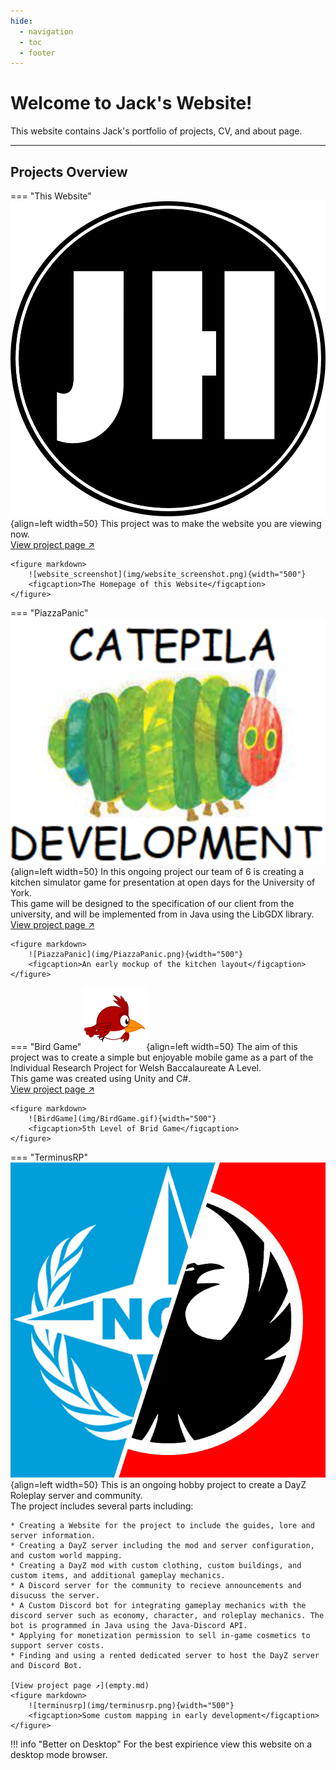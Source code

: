 ```yaml
---
hide:
  - navigation
  - toc
  - footer
---
```


# Welcome to Jack's Website!
This website contains Jack's portfolio of projects, CV, and about page. 

---

## Projects Overview
=== "This Website"
    ![JH_Logo](img/JH_Logo.png){align=left width=50}
    This project was to make the website you are viewing now.  
    [View project page ↗](website.md)

    <figure markdown>
        ![website_screenshot](img/website_screenshot.png){width="500"}
        <figcaption>The Homepage of this Website</figcaption>
    </figure>

=== "PiazzaPanic"
    ![catepila_development](img/catepila_development.png){align=left width=50}
    In this ongoing project our team of 6 is creating a kitchen simulator game for presentation at open days for the University of York.  
    This game will be designed to the specification of our client from the university, and will be implemented from in Java using the LibGDX library.  
    [View project page ↗](empty.md)  

    <figure markdown>
        ![PiazzaPanic](img/PiazzaPanic.png){width="500"}
        <figcaption>An early mockup of the kitchen layout</figcaption>
    </figure>

=== "Bird Game"
    ![BirdGameLogo](img/BirdGameLogo.png){align=left width=50}
    The aim of this project was to create a simple but enjoyable mobile game as a part of the Individual Research Project for Welsh Baccalaureate A Level.  
    This game was created using Unity and C#.  
    [View project page ↗](empty.md)  

    <figure markdown>
        ![BirdGame](img/BirdGame.gif){width="500"}
        <figcaption>5th Level of Brid Game</figcaption>
    </figure>

=== "TerminusRP"
    ![terminusrp_logo](img/terminusrp_logo.png){align=left width=50}
    This is an ongoing hobby project to create a DayZ Roleplay server and community.  
    The project includes several parts including:  

    * Creating a Website for the project to include the guides, lore and server information.
    * Creating a DayZ server including the mod and server configuration, and custom world mapping.
    * Creating a DayZ mod with custom clothing, custom buildings, and custom items, and additional gameplay mechanics.
    * A Discord server for the community to recieve announcements and disucuss the server.
    * A Custom Discord bot for integrating gameplay mechanics with the discord server such as economy, character, and roleplay mechanics. The bot is programmed in Java using the Java-Discord API.
    * Applying for monetization permission to sell in-game cosmetics to support server costs.
    * Finding and using a rented dedicated server to host the DayZ server and Discord Bot.

    [View project page ↗](empty.md)
    <figure markdown>
        ![terminusrp](img/terminusrp.png){width="500"}
        <figcaption>Some custom mapping in early development</figcaption>
    </figure>

!!! info "Better on Desktop"
    For the best expirience view this website on a desktop mode browser.